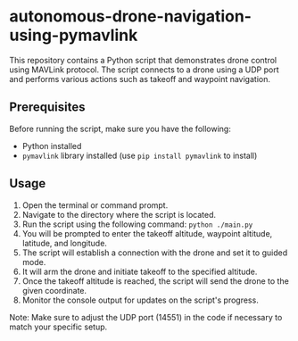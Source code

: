 # autonomous-drone-navigation-using-pymavlink
This repository contains a Python script that demonstrates drone control using MAVLink protocol. The script connects to a drone using a UDP port and performs various actions such as takeoff and waypoint navigation.

## Prerequisites

Before running the script, make sure you have the following:

- Python installed
- `pymavlink` library installed (use `pip install pymavlink` to install)

## Usage

1. Open the terminal or command prompt.
2. Navigate to the directory where the script is located.
3. Run the script using the following command:
  `python ./main.py`
4. You will be prompted to enter the takeoff altitude, waypoint altitude, latitude, and longitude.
5. The script will establish a connection with the drone and set it to guided mode.
6. It will arm the drone and initiate takeoff to the specified altitude.
7. Once the takeoff altitude is reached, the script will send the drone to the given coordinate.
8. Monitor the console output for updates on the script's progress.

Note: Make sure to adjust the UDP port (14551) in the code if necessary to match your specific setup.
